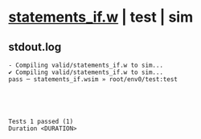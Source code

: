 # [statements_if.w](../../../../examples/tests/valid/statements_if.w) | test | sim

## stdout.log
```log
- Compiling valid/statements_if.w to sim...
✔ Compiling valid/statements_if.w to sim...
pass ─ statements_if.wsim » root/env0/test:test
 




Tests 1 passed (1) 
Duration <DURATION>

```

